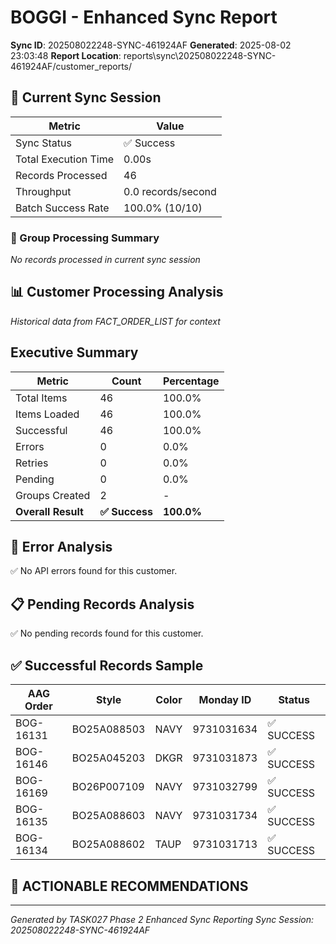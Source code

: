 # BOGGI - Enhanced Sync Report
**Sync ID**: 202508022248-SYNC-461924AF
**Generated**: 2025-08-02 23:03:48
**Report Location**: reports\sync\202508022248-SYNC-461924AF/customer_reports/

## 🚀 Current Sync Session

| Metric | Value |
|--------|-------|
| Sync Status | ✅ Success |
| Total Execution Time | 0.00s |
| Records Processed | 46 |
| Throughput | 0.0 records/second |
| Batch Success Rate | 100.0% (10/10) |

### 📂 Group Processing Summary

*No records processed in current sync session*

## 📊 Customer Processing Analysis
*Historical data from FACT_ORDER_LIST for context*

## Executive Summary

| Metric | Count | Percentage |
|--------|-------|------------|
| Total Items | 46 | 100.0% |
| Items Loaded | 46 | 100.0% |
| Successful | 46 | 100.0% |
| Errors | 0 | 0.0% |
| Retries | 0 | 0.0% |
| Pending | 0 | 0.0% |
| Groups Created | 2 | - |
| **Overall Result** | **✅ Success** | **100.0%** |

## 🚨 Error Analysis

✅ No API errors found for this customer.

## 📋 Pending Records Analysis

✅ No pending records found for this customer.

## ✅ Successful Records Sample

| AAG Order | Style | Color | Monday ID | Status |
|-----------|-------|--------|-----------|--------|
| BOG-16131 | BO25A088503 | NAVY | 9731031634 | ✅ SUCCESS |
| BOG-16146 | BO25A045203 | DKGR | 9731031873 | ✅ SUCCESS |
| BOG-16169 | BO26P007109 | NAVY | 9731032799 | ✅ SUCCESS |
| BOG-16135 | BO25A088603 | NAVY | 9731031734 | ✅ SUCCESS |
| BOG-16134 | BO25A088602 | TAUP | 9731031713 | ✅ SUCCESS |

## 🎯 ACTIONABLE RECOMMENDATIONS


---
*Generated by TASK027 Phase 2 Enhanced Sync Reporting*
*Sync Session: 202508022248-SYNC-461924AF*